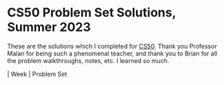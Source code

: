 # CS50 Problem Set Solutions, Summer 2023

These are the solutions which I completed for [CS50](https://cs50.harvard.edu/x/2023/). Thank you Professor Malan for being such a phenomenal teacher, and thank you to Brian for all the problem walkthroughs, notes, etc. I learned so much.

| Week | Problem Set 